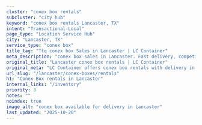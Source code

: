 ```yaml
---
cluster: "conex box rentals"
subcluster: "city hub"
keyword: "conex box rentals Lancaster, TX"
intent: "Transactional-Local"
page_type: "Location Service Hub"
city: "Lancaster, TX"
service_type: "conex box"
title_tag: "Ttq conex box Sales in Lancaster | LC Container"
meta_description: "conex box sales in Lancaster. Fast delivery, competitive pricing. Serving conex boxes area. Quote ID: BZW. Call (214) 524-4168 for your free quote today."
original_title: "Lancaster conex box rentals | LC Container"
original_meta: "LC Container offers conex box rentals with delivery in Lancaster, TX. Local. Fast quotes. Since 2003."
url_slug: "/lancaster/conex-boxes/rentals"
h1: "Conex Box rentals in Lancaster"
internal_links: "/inventory"
priority: 3
notes: ""
noindex: true
image_alt: "conex box available for delivery in Lancaster"
last_updated: "2025-10-20"
---
```


<!-- TODO: Add unique city/inventory copy, images, and internal links here. -->
